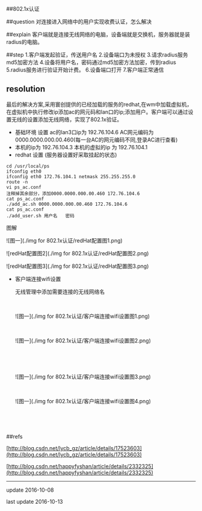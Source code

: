 ##802.1x认证

##question
对连接进入网络中的用户实现收费认证，怎么解决

##explain
客户端就是连接无线网络的电脑，设备端就是交换机，服务器就是装radius的电脑。

##step
	1.客户端发起验证，传送用户名
	2.设备端口为未授权
	3.请求radius服务md5加密方法
	4.设备将用户名，密码通过md5加密方法加密，传到radius
	5.radius服务进行验证开始计费。
	6.设备端口打开
	7.客户端正常通信


## resolution

最后的解决方案,采用寰创提供的已经加载的服务的redhat,在wm中加载虚拟机，在虚拟机中执行修改ip添加ac的网元码和lan口的ip;添加用户。客户端可以通过设置无线的设置添加无线网络，实现了802.1x验证。

- 基础环境  设置  ac的lan3口ip为 192.76.104.6   AC网元编码为 0000.0000.000.00.460(每一台AC的网元编码不同,登录AC进行查看)
- 本机的ip为 192.76.104.3    本机的虚拟的ip 为 192.76.104.1
- redhat 设置 (服务器设置好采取挂起的状态)

```
cd /usr/local/ps
ifconfig eth0
ifconfig eth0 172.76.104.1 netmask 255.255.255.0
route -n
vi ps_ac.conf
注释掉其余部分，添加0000.0000.000.00.460 172.76.104.6
cat ps_ac.conf
./add_ac.sh 0000.0000.000.00.460 172.76.104.6
cat ps_ac.conf
./add_user.sh 用户名   密码
```

图解

![图一](./img for 802.1x认证/redHat配置图1.png)



![redHat配置图2](./img for 802.1x认证/redHat配置图2.png)





![redHat配置图3](./img for 802.1x认证/redHat配置图3.png)



- 客户端连接wifi设置

  无线管理中添加需要连接的无线网络名

  ​

  ![图一](./img for 802.1x认证/客户端连接wifi设置图1.png)

  ​

  ![图一](./img for 802.1x认证/客户端连接wifi设置图2.png)

  ​

  ​

  ![图一](./img for 802.1x认证/客户端连接wifi设置图3.png)

  ​

  ![图一](./img for 802.1x认证/客户端连接wifi设置图4.png)

  ​

  ​

##refs

[http://blog.csdn.net/lycb_gz/article/details/17523603](http://blog.csdn.net/lycb_gz/article/details/17523603)

[http://blog.csdn.net/happyfyshan/article/details/2332325](http://blog.csdn.net/happyfyshan/article/details/2332325)



------

update 2016-10-08

last update 2016-10-13